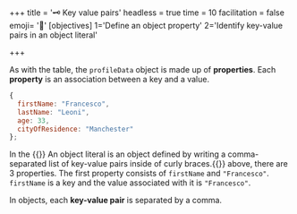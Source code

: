 +++
title = '🗝️ Key value pairs'
headless = true
time = 10
facilitation = false
emoji= '🧩'
[objectives]
    1='Define an object property'
    2='Identify key-value pairs in an object literal'

+++

As with the table, the `profileData` object is made up of **properties**.
Each **property** is an association between a key and a value.

```js
{
  firstName: "Francesco",
  lastName: "Leoni",
  age: 33,
  cityOfResidence: "Manchester"
};
```

In the {{<tooltip title="object literal">}} An object literal is an object defined by writing a comma-separated list of key-value pairs inside of curly braces.{{</tooltip>}} above, there are 3 properties.
The first property consists of `firstName` and `"Francesco"`. `firstName` is a key and the value associated with it is `"Francesco"`.

In objects, each **key-value pair** is separated by a comma.
